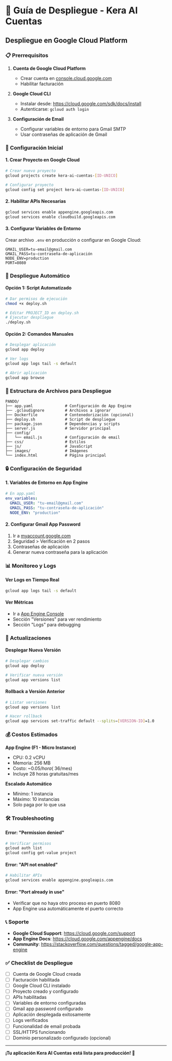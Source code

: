 # 🚀 Guía de Despliegue - Kera AI Cuentas

## Despliegue en Google Cloud Platform

### 📋 Prerrequisitos

1. **Cuenta de Google Cloud Platform**
   - Crear cuenta en [console.cloud.google.com](https://console.cloud.google.com)
   - Habilitar facturación

2. **Google Cloud CLI**
   - Instalar desde: https://cloud.google.com/sdk/docs/install
   - Autenticarse: `gcloud auth login`

3. **Configuración de Email**
   - Configurar variables de entorno para Gmail SMTP
   - Usar contraseñas de aplicación de Gmail

### 🔧 Configuración Inicial

#### 1. Crear Proyecto en Google Cloud
```bash
# Crear nuevo proyecto
gcloud projects create kera-ai-cuentas-[ID-UNICO]

# Configurar proyecto
gcloud config set project kera-ai-cuentas-[ID-UNICO]
```

#### 2. Habilitar APIs Necesarias
```bash
gcloud services enable appengine.googleapis.com
gcloud services enable cloudbuild.googleapis.com
```

#### 3. Configurar Variables de Entorno
Crear archivo `.env` en producción o configurar en Google Cloud:

```env
GMAIL_USER=tu-email@gmail.com
GMAIL_PASS=tu-contraseña-de-aplicación
NODE_ENV=production
PORT=8080
```

### 🚀 Despliegue Automático

#### Opción 1: Script Automatizado
```bash
# Dar permisos de ejecución
chmod +x deploy.sh

# Editar PROJECT_ID en deploy.sh
# Ejecutar despliegue
./deploy.sh
```

#### Opción 2: Comandos Manuales
```bash
# Desplegar aplicación
gcloud app deploy

# Ver logs
gcloud app logs tail -s default

# Abrir aplicación
gcloud app browse
```

### 📁 Estructura de Archivos para Despliegue

```
PANDO/
├── app.yaml              # Configuración de App Engine
├── .gcloudignore         # Archivos a ignorar
├── Dockerfile            # Contenedorización (opcional)
├── deploy.sh             # Script de despliegue
├── package.json          # Dependencias y scripts
├── server.js             # Servidor principal
├── config/
│   └── email.js          # Configuración de email
├── css/                  # Estilos
├── js/                   # JavaScript
├── images/               # Imágenes
└── index.html            # Página principal
```

### 🔒 Configuración de Seguridad

#### 1. Variables de Entorno en App Engine
```yaml
# En app.yaml
env_variables:
  GMAIL_USER: "tu-email@gmail.com"
  GMAIL_PASS: "tu-contraseña-de-aplicación"
  NODE_ENV: "production"
```

#### 2. Configurar Gmail App Password
1. Ir a [myaccount.google.com](https://myaccount.google.com)
2. Seguridad > Verificación en 2 pasos
3. Contraseñas de aplicación
4. Generar nueva contraseña para la aplicación

### 📊 Monitoreo y Logs

#### Ver Logs en Tiempo Real
```bash
gcloud app logs tail -s default
```

#### Ver Métricas
- Ir a [App Engine Console](https://console.cloud.google.com/appengine)
- Sección "Versiones" para ver rendimiento
- Sección "Logs" para debugging

### 🔄 Actualizaciones

#### Desplegar Nueva Versión
```bash
# Desplegar cambios
gcloud app deploy

# Verificar nueva versión
gcloud app versions list
```

#### Rollback a Versión Anterior
```bash
# Listar versiones
gcloud app versions list

# Hacer rollback
gcloud app services set-traffic default --splits=[VERSION-ID]=1.0
```

### 💰 Costos Estimados

**App Engine (F1 - Micro Instance)**
- CPU: 0.2 vCPU
- Memoria: 256 MB
- Costo: ~$0.05/hora (~$36/mes)
- Incluye 28 horas gratuitas/mes

**Escalado Automático**
- Mínimo: 1 instancia
- Máximo: 10 instancias
- Solo paga por lo que usa

### 🛠️ Troubleshooting

#### Error: "Permission denied"
```bash
# Verificar permisos
gcloud auth list
gcloud config get-value project
```

#### Error: "API not enabled"
```bash
# Habilitar APIs
gcloud services enable appengine.googleapis.com
```

#### Error: "Port already in use"
- Verificar que no haya otro proceso en puerto 8080
- App Engine usa automáticamente el puerto correcto

### 📞 Soporte

- **Google Cloud Support**: https://cloud.google.com/support
- **App Engine Docs**: https://cloud.google.com/appengine/docs
- **Community**: https://stackoverflow.com/questions/tagged/google-app-engine

### ✅ Checklist de Despliegue

- [ ] Cuenta de Google Cloud creada
- [ ] Facturación habilitada
- [ ] Google Cloud CLI instalado
- [ ] Proyecto creado y configurado
- [ ] APIs habilitadas
- [ ] Variables de entorno configuradas
- [ ] Gmail app password configurado
- [ ] Aplicación desplegada exitosamente
- [ ] Logs verificados
- [ ] Funcionalidad de email probada
- [ ] SSL/HTTPS funcionando
- [ ] Dominio personalizado configurado (opcional)

---

**¡Tu aplicación Kera AI Cuentas está lista para producción! 🎉** 